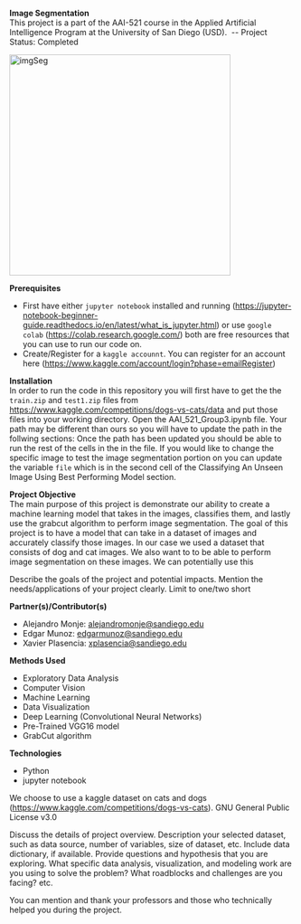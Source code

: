 <b>Image Segmentation</b>
<br>
This project is a part of the AAI-521 course in the Applied Artificial Intelligence Program at the
University of San Diego (USD). 
-- Project Status: Completed

<img width="391" alt="imgSeg" src="https://user-images.githubusercontent.com/105265021/206610278-73d69681-5f71-455a-8794-8de7f0e8b625.png">


<b>Prerequisites</b>
* First have either ```jupyter notebook``` installed and running (https://jupyter-notebook-beginner-guide.readthedocs.io/en/latest/what_is_jupyter.html) or use ```google colab``` (https://colab.research.google.com/) both are free resources that you can use to run our code on.
* Create/Register for a ```kaggle accounnt```. You can register for an account here (https://www.kaggle.com/account/login?phase=emailRegister)

<b>Installation</b>
<br>
In order to run the code in this repository you will first have to get the the ```train.zip``` and ```test1.zip``` files from https://www.kaggle.com/competitions/dogs-vs-cats/data and put those files into your working directory. Open the AAI_521_Group3.ipynb file. Your path may be different than ours so you will have to update the path in the follwing  sections: 
Once the path has been updated you should be able to run the rest of the cells in the in the file. If you would like to change the specific image to test the image segmentation portion on you can update the variable ```file``` which is in the second cell of the Classifying An Unseen Image Using Best Performing Model section.

<b>Project Objective</b>
<br>
The main purpose of this project is demonstrate our ability to create a machine learning model that takes in the images, classifies them, and lastly use the grabcut algorithm to perform image segmentation. The goal of this project is to have a model that can take in a dataset of images and accurately classify those images. In our case we used a dataset that consists of dog and cat images. We also want to to be able to perform image segmentation on these images. We can potentially use this

Describe the goals of the project and potential
impacts. Mention the needs/applications of your project clearly. Limit to one/two short


<b>Partner(s)/Contributor(s)</b>
* Alejandro Monje: alejandromonje@sandiego.edu
* Edgar Munoz: edgarmunoz@sandiego.edu
* Xavier Plasencia: xplasencia@sandiego.edu  


<b>Methods Used</b>
* Exploratory Data Analysis 
* Computer Vision
* Machine Learning
* Data Visualization
* Deep Learning (Convolutional Neural Networks) 
* Pre-Trained VGG16 model 
* GrabCut algorithm


<b>Technologies</b>
* Python
* jupyter notebook

We choose to use a kaggle dataset on cats and dogs (https://www.kaggle.com/competitions/dogs-vs-cats). GNU General Public License v3.0

Discuss the details of project overview. Description your selected dataset, such as data source,
number of variables, size of dataset, etc. Include data dictionary, if available. Provide questions
and hypothesis that you are exploring. What specific data analysis, visualization, and modeling
work are you using to solve the problem? What roadblocks and challenges are you facing? etc.

You can mention and thank your professors and those who technically helped you during the
project.

